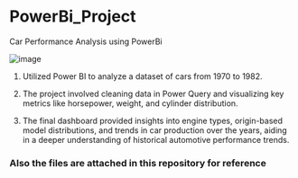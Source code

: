 # PowerBi_Project

Car Performance Analysis using PowerBi

![image](https://github.com/user-attachments/assets/fad1ad70-e54b-4a92-a112-687a6c18d1a7)

1. Utilized Power BI to analyze a dataset of cars from 1970 to 1982.
  
2. The project involved cleaning data in Power Query and visualizing key metrics like horsepower, weight, and cylinder distribution.
  
3. The final dashboard provided insights into engine types, origin-based model distributions, and trends in car production over the years, aiding in a deeper understanding of historical automotive performance trends.

### Also the files are attached in this repository for reference
